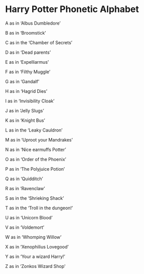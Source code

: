 # Harry Potter Phonetic Alphabet

A as in ‘Albus Dumbledore’

B as in ‘Broomstick’

C as in the ‘Chamber of Secrets’

D as in ‘Dead parents’

E as in ‘Expelliarmus’

F as in ‘Filthy Muggle’

G as in ‘Gandalf’

H as in ‘Hagrid Dies’

I as in ‘Invisibility Cloak’

J as in ‘Jelly Slugs’

K as in ‘Knight Bus’

L as in the ‘Leaky Cauldron’

M as in ‘Uproot your Mandrakes’

N as in ‘Nice earmuffs Potter’

O as in ‘Order of the Phoenix’

P as in ‘The Polyjuice Potion’

Q as in ‘Quidditch’

R as in ‘Ravenclaw’

S as in the ‘Shrieking Shack’

T as in the ‘Troll in the dungeon!’

U as in ‘Unicorn Blood’

V as in ‘Voldemort’

W as in ‘Whomping Willow’

X as in ‘Xenophilius Lovegood’

Y as in ‘Your a wizard Harry!’

Z as in ‘Zonkos Wizard Shop'
